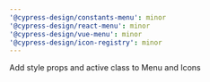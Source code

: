 ```yaml
---
'@cypress-design/constants-menu': minor
'@cypress-design/react-menu': minor
'@cypress-design/vue-menu': minor
'@cypress-design/icon-registry': minor
---
```


Add style props and active class to Menu and Icons

